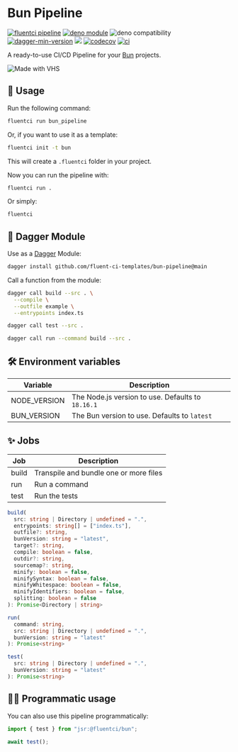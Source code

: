 # Bun Pipeline

[![fluentci pipeline](https://img.shields.io/badge/dynamic/json?label=pkg.fluentci.io&labelColor=%23000&color=%23460cf1&url=https%3A%2F%2Fapi.fluentci.io%2Fv1%2Fpipeline%2Fbun_pipeline&query=%24.version)](https://pkg.fluentci.io/bun_pipeline)
[![deno module](https://shield.deno.dev/x/bun_pipeline)](https://deno.land/x/bun_pipeline)
![deno compatibility](https://shield.deno.dev/deno/^1.41)
[![dagger-min-version](https://img.shields.io/badge/dagger-v0.10.0-blue?color=3D66FF&labelColor=000000)](https://dagger.io)
[![](https://jsr.io/badges/@fluentci/bun)](https://jsr.io/@fluentci/bun)
[![codecov](https://img.shields.io/codecov/c/gh/fluent-ci-templates/bun-pipeline)](https://codecov.io/gh/fluent-ci-templates/bun-pipeline)
[![ci](https://github.com/fluent-ci-templates/bun-pipeline/actions/workflows/ci.yml/badge.svg)](https://github.com/fluent-ci-templates/bun-pipeline/actions/workflows/ci.yml)

A ready-to-use CI/CD Pipeline for your [Bun](https://bun.sh) projects.

![Made with VHS](https://vhs.charm.sh/vhs-2vYAlYsrKSytuEyoxMfYdg.gif)

## 🚀 Usage

Run the following command:

```bash
fluentci run bun_pipeline
```

Or, if you want to use it as a template:

```bash
fluentci init -t bun
```

This will create a `.fluentci` folder in your project.

Now you can run the pipeline with:

```bash
fluentci run .
```

Or simply:

```bash
fluentci
```

## 🧩 Dagger Module

Use as a [Dagger](https://dagger.io) Module:

```bash
dagger install github.com/fluent-ci-templates/bun-pipeline@main
```

Call a function from the module:

```bash
dagger call build --src . \
  --compile \
  --outfile example \
  --entrypoints index.ts

dagger call test --src .

dagger call run --command build --src .
```

## 🛠️ Environment variables

| Variable     | Description                                      |
| ------------ | ------------------------------------------------ |
| NODE_VERSION | The Node.js version to use. Defaults to `18.16.1`|
| BUN_VERSION  | The Bun version to use. Defaults to `latest`      |

## ✨ Jobs

| Job    | Description                            |
| ------ | -------------------------------------- |
| build  | Transpile and bundle one or more files |
| run    | Run a command                          |
| test   | Run the tests                          |

```typescript
build(
  src: string | Directory | undefined = ".",
  entrypoints: string[] = ["index.ts"],
  outfile?: string,
  bunVersion: string = "latest",
  target?: string,
  compile: boolean = false,
  outdir?: string,
  sourcemap?: string,
  minify: boolean = false,
  minifySyntax: boolean = false,
  minifyWhitespace: boolean = false,
  minifyIdentifiers: boolean = false,
  splitting: boolean = false
): Promise<Directory | string>

run(
  command: string,
  src: string | Directory | undefined = ".",
  bunVersion: string = "latest"
): Promise<string>

test(
  src: string | Directory | undefined = ".",
  bunVersion: string = "latest"
): Promise<string>

```

## 👨‍💻 Programmatic usage

You can also use this pipeline programmatically:

```ts
import { test } from "jsr:@fluentci/bun";

await test();
```
